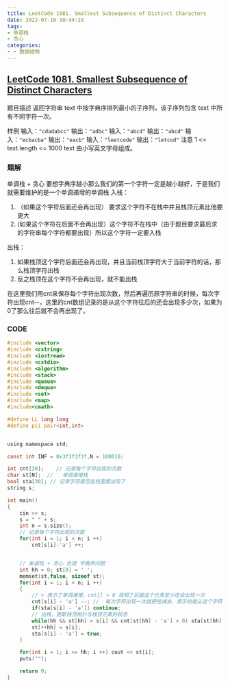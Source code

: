 ```yaml
---
title: LeetCode 1081. Smallest Subsequence of Distinct Characters
date: 2022-07-16 10:44:19
tags:
- 单调栈
- 贪心
categories: 
- - 数据结构
---
```



## [LeetCode 1081. Smallest Subsequence of Distinct Characters](https://leetcode.com/problems/smallest-subsequence-of-distinct-characters/)

题目描述
返回字符串 text 中按字典序排列最小的子序列，该子序列包含 text 中所有不同字符一次。

样例
输入：`"cdadabcc"`
输出：`"adbc"`
输入：`"abcd"`
输出：`"abcd"`
输入：`"ecbacba"`
输出：`"eacb"`
输入：`"leetcode"`
输出：`"letcod"`
注意
1 <= text.length <= 1000
text 由小写英文字母组成。

### 题解
单调栈  + 贪心
要想字典序越小那么我们的第一个字符一定是越小越好，于是我们就需要维护的是一个单调递增的单调栈
入栈： 
 1. （如果这个字符后面还会再出现） 要求这个字符不在栈中并且栈顶元素比他要更大
 2. (如果这个字符在后面不会再出现）这个字符不在栈中（由于题目要求最后求的字符串每个字符都要出现）所以这个字符一定要入栈

出栈： 
 1. 如果栈顶这个字符后面还会再出现，并且当前栈顶字符大于当前字符的话，那么栈顶字符出栈
 2. 反之栈顶在这个字符不会再出现，就不能出栈

在这里我们用cnt来保存每个字符出现次数，然后再遍历原字符串的时候，每次字符出现cnt--，这里的cnt数组记录的是从这个字符往后的还会出现多少次，如果为0了那么往后就不会再出现了。

### CODE
```c
#include <vector>
#include <cstring>
#include <iostream>
#include <cstdio>
#include <algorithm>
#include <stack>
#include <queue>
#include <deque>
#include <set>
#include <map>
#include<cmath>

#define LL long long
#define pii pair<int,int>


using namespace std;

const int INF = 0x3f3f3f3f,N = 100010;

int cnt[30];    // 记录每个字符出现的次数
char st[N];  //   单调递增栈
bool sta[30]; // 记录字符是否在栈里面出现了
string s;

int main()
{
    cin >> s;
    s = " " + s;
    int n = s.size();
    // 记录每个字符出现的次数
    for(int i = 1; i < n; i ++)
        cnt[s[i]-'a'] ++;


    // 单调栈 + 贪心 处理 字典序问题
    int hh = 0; st[0] = ' ';
    memset(st,false, sizeof st);
    for(int i = 1; i < n; i ++)
    {
        // > 表示了单调递增，cnt[] > 0 说明了后面这个元素至少还会出现一次
        cnt[s[i] - 'a'] --; //  每次字符出现一次就把他减去，表示的是从这个字符位置往后还有多少个
        if(sta[s[i] - 'a']) continue;
        // 出栈，更新栈顶指针与栈顶元素的状态
        while(hh && st[hh] > s[i] && cnt[st[hh] - 'a'] > 0) sta[st[hh] - 'a'] = false, hh --;// 这里要注意hh的顺序是在后面的
        st[++hh] = s[i];
        sta[s[i] - 'a'] = true;
    }

    for(int i = 1; i <= hh; i ++) cout << st[i];
    puts("");

    return 0;
}
```

